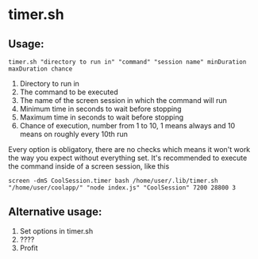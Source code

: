 # timer.sh

## Usage:
```timer.sh "directory to run in" "command" "session name" minDuration maxDuration chance```
1. Directory to run in
2. The command to be executed
3. The name of the screen session in which the command will run
4. Minimum time in seconds to wait before stopping
5. Maximum time in seconds to wait before stopping
6. Chance of execution, number from 1 to 10, 1 means always and 10 means on roughly every 10th run

 Every option is obligatory, there are no checks which means it won't work the way you expect without everything set.
 It's recommended to execute the command inside of a screen session, like this

```screen -dmS CoolSession.timer bash /home/user/.lib/timer.sh "/home/user/coolapp/" "node index.js" "CoolSession" 7200 28800 3```

## Alternative usage:
1. Set options in timer.sh
2. ????
3. Profit
